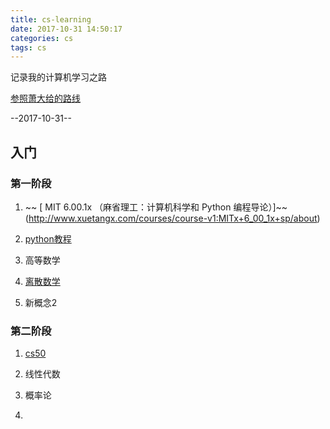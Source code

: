 ```yaml
---
title: cs-learning
date: 2017-10-31 14:50:17
categories: cs
tags: cs
---
```

记录我的计算机学习之路
<!--more-->
[参照萧大给的路线](https://zhuanlan.zhihu.com/p/19959253)

--2017-10-31--

## 入门
### 第一阶段
1. ~~ [ MIT 6.00.1x （麻省理工：计算机科学和 Python 编程导论）]~~(http://www.xuetangx.com/courses/course-v1:MITx+6_00_1x+sp/about)
2. [python教程](https://www.liaoxuefeng.com/wiki/0014316089557264a6b348958f449949df42a6d3a2e542c000)
2. 高等数学

3. [离散数学](https://www.bilibili.com/video/av8020753/?from=search&seid=1484544829326888432)

4. 新概念2

### 第二阶段
1. [cs50](https://www.bilibili.com/video/av12314616/?from=search&seid=2063949878638470122)

2. 线性代数

3. 概率论

4. 